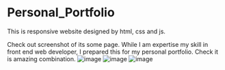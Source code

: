 # Personal_Portfolio
This is responsive website designed by html, css and js.

Check out screenshot of its some page. While I am expertise my skill in front end web developer, I prepared this for my personal portfolio. Check it is amazing combination.
![image](https://github.com/Galanag/Personal_Portfolio/assets/96224723/45f27fe9-d4be-4ff1-ad9b-abee46e9c261)
![image](https://github.com/Galanag/Personal_Portfolio/assets/96224723/f1d1e3db-b0cf-4c54-bf74-754a36cdfd96)
![image](https://github.com/Galanag/Personal_Portfolio/assets/96224723/b32d1c94-ce9f-4d6f-bf77-01b0c5b51741)

